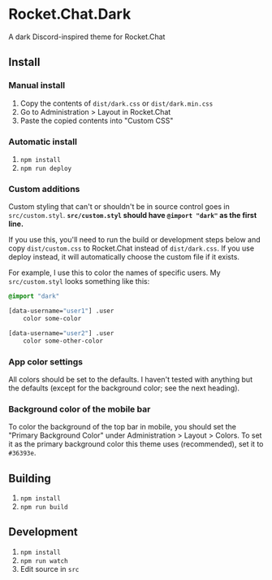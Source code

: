 # Rocket.Chat.Dark
A dark Discord-inspired theme for Rocket.Chat

## Install

### Manual install
1. Copy the contents of `dist/dark.css` or `dist/dark.min.css`
2. Go to Administration > Layout in Rocket.Chat
3. Paste the copied contents into "Custom CSS"

### Automatic install
1. `npm install`
2. `npm run deploy`

### Custom additions
Custom styling that can't or shouldn't be in source control goes in `src/custom.styl`.
**`src/custom.styl` should have `@import "dark"` as the first line.**

If you use this, you'll need to run the build or development steps below and copy
`dist/custom.css` to Rocket.Chat instead of `dist/dark.css`. If you use deploy instead,
it will automatically choose the custom file if it exists.

For example, I use this to color the names of specific users. My
`src/custom.styl` looks something like this:

```css
@import "dark"

[data-username="user1"] .user
	color some-color

[data-username="user2"] .user
	color some-other-color
```

### App color settings
All colors should be set to the defaults. I haven't tested with anything but
the defaults (except for the background color; see the next heading).

### Background color of the mobile bar
To color the background of the top bar in mobile, you should set the "Primary
Background Color" under Administration > Layout > Colors. To set it as the primary
background color this theme uses (recommended), set it to `#36393e`.

## Building
1. `npm install`
2. `npm run build`

## Development
1. `npm install`
2. `npm run watch`
3. Edit source in `src`
